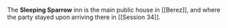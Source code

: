 The **Sleeping Sparrow** inn is the main public house in [[Berez]], and where the party stayed upon arriving there in [[Session 34]].